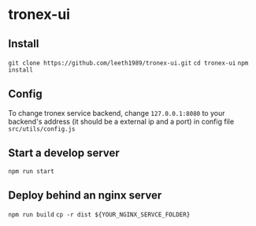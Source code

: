 # tronex-ui

## Install
`git clone https://github.com/leeth1989/tronex-ui.git`
`cd tronex-ui`
`npm install`

## Config
To change tronex service backend, change `127.0.0.1:8080` to your backend's 
address (it should be a external ip and a port) in config file `src/utils/config.js`

## Start a develop server
`npm run start`

## Deploy behind an nginx server
`npm run build`
`cp -r dist ${YOUR_NGINX_SERVCE_FOLDER}`
